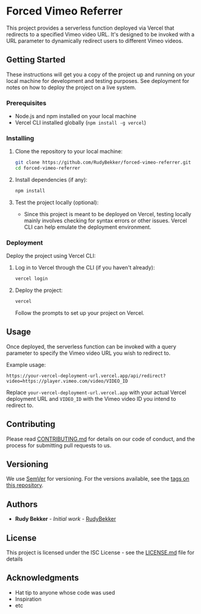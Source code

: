 # Forced Vimeo Referrer

This project provides a serverless function deployed via Vercel that redirects to a specified Vimeo video URL. It's designed to be invoked with a URL parameter to dynamically redirect users to different Vimeo videos.

## Getting Started

These instructions will get you a copy of the project up and running on your local machine for development and testing purposes. See deployment for notes on how to deploy the project on a live system.

### Prerequisites

- Node.js and npm installed on your local machine
- Vercel CLI installed globally (`npm install -g vercel`)

### Installing

1. Clone the repository to your local machine:
   ```bash
   git clone https://github.com/RudyBekker/forced-vimeo-referrer.git
   cd forced-vimeo-referrer
   ```

2. Install dependencies (if any):
   ```bash
   npm install
   ```

3. Test the project locally (optional):
   - Since this project is meant to be deployed on Vercel, testing locally mainly involves checking for syntax errors or other issues. Vercel CLI can help emulate the deployment environment.

### Deployment

Deploy the project using Vercel CLI:

1. Log in to Vercel through the CLI (if you haven't already):
   ```bash
   vercel login
   ```

2. Deploy the project:
   ```bash
   vercel
   ```
   Follow the prompts to set up your project on Vercel.

## Usage

Once deployed, the serverless function can be invoked with a query parameter to specify the Vimeo video URL you wish to redirect to.

Example usage:
```
https://your-vercel-deployment-url.vercel.app/api/redirect?video=https://player.vimeo.com/video/VIDEO_ID
```

Replace `your-vercel-deployment-url.vercel.app` with your actual Vercel deployment URL and `VIDEO_ID` with the Vimeo video ID you intend to redirect to.

## Contributing

Please read [CONTRIBUTING.md](https://github.com/RudyBekker/forced-vimeo-referrer/CONTRIBUTING.md) for details on our code of conduct, and the process for submitting pull requests to us.

## Versioning

We use [SemVer](http://semver.org/) for versioning. For the versions available, see the [tags on this repository](https://github.com/RudyBekker/forced-vimeo-referrer/tags).

## Authors

- **Rudy Bekker** - *Initial work* - [RudyBekker](https://github.com/RudyBekker)

## License

This project is licensed under the ISC License - see the [LICENSE.md](LICENSE.md) file for details

## Acknowledgments

- Hat tip to anyone whose code was used
- Inspiration
- etc